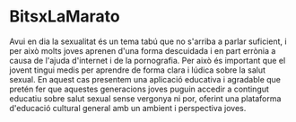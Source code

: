 # BitsxLaMarato

Avui en dia la sexualitat és un tema tabú que no s'arriba a parlar suficient, i per això molts joves aprenen d'una forma descuidada i en part errònia a causa de l'ajuda d'internet i de la pornografia. Per això és important que el jovent tingui medis per aprendre de forma clara i lúdica sobre la salut sexual. En aquest cas presentem una aplicació educativa i agradable que pretén fer que aquestes generacions joves puguin accedir a contingut educatiu sobre salut sexual sense vergonya ni por, oferint una plataforma d'educació cultural general amb un ambient i perspectiva joves.

